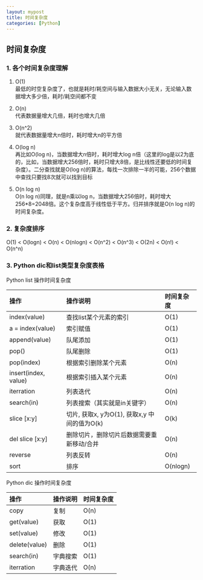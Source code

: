 ```yaml
---
layout: mypost
title: 时间复杂度
categories: [Python]
---
```


## 时间复杂度

### 1. 各个时间复杂度理解 
1. O(1)  
最低的时空复杂度了，也就是耗时/耗空间与输入数据大小无关，无论输入数据增大多少倍，耗时/耗空间都不变  
  
2. O(n)  
代表数据量增大几倍，耗时也增大几倍  
  
3. O(n^2)  
就代表数据量增大n倍时，耗时增大n的平方倍  
  
4. O(log n)  
再比如O(log n)，当数据增大n倍时，耗时增大log n倍（这里的log是以2为底的，比如，当数据增大256倍时，耗时只增大8倍，是比线性还要低的时间复杂度）。二分查找就是O(log n)的算法，每找一次排除一半的可能，256个数据中查找只要找8次就可以找到目标  
  
5. O(n log n)  
O(n log n)同理，就是n乘以log n，当数据增大256倍时，耗时增大256*8=2048倍。这个复杂度高于线性低于平方。归并排序就是O(n log n)的时间复杂度。   
  
### 2. 复杂度排序  
O(1) < O(logn) < O(n) < O(nlogn) < O(n^2) < O(n^3) < O(2n) < O(n!) < O(n^n)  
  
### 3. Python dic和list类型复杂度表格
Python list 操作时间复杂度  
  
操作|操作说明|时间复杂度
:-|:-|:-
index(value)|查找list某个元素的索引|O(1)
a = index(value)|索引赋值|O(1)
append(value)|队尾添加|O(1)
pop()|队尾删除|O(1)
pop(index)|根据索引删除某个元素|O(n)
insert(index, value)|根据索引插入某个元素|O(n)
iterration|列表迭代|O(n)
search(in)|列表搜索（其实就是in关键字）|O(n)
slice [x:y]|切片, 获取x, y为O(1), 获取x,y 中间的值为O(k)|O(k)
del slice [x:y]|删除切片，删除切片后数据需要重新移动/合并|O(n)
reverse|列表反转|O(n)
sort|排序|O(nlogn)

Python dic 操作时间复杂度  
  
操作|操作说明|时间复杂度
:-|:-|:-
copy|复制|O(n)
get(value)|获取|O(1)
set(value)|修改|O(1)
delete(value)|删除|O(1)
search(in)|字典搜索|O(1)
iterration|字典迭代|O(n)
